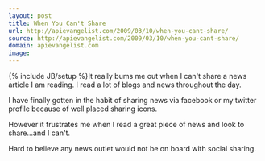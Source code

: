 ```yaml
---
layout: post
title: When You Can't Share
url: http://apievangelist.com/2009/03/10/when-you-cant-share/
source: http://apievangelist.com/2009/03/10/when-you-cant-share/
domain: apievangelist.com
image: 
---
```

{% include JB/setup %}It really bums me out when I can't share a news article I am reading.  I read a lot of blogs and news throughout the day.  

I have finally gotten in the habit of sharing news via facebook or my twitter profile because of well placed sharing icons.

However it frustrates me when I read a great piece of news and look to share...and I can't.

Hard to believe any news outlet would not be on board with social sharing.